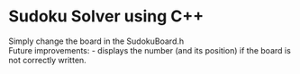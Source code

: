 # Sudoku Solver using C++
  Simply change the board in the SudokuBoard.h                      
  Future improvements:
    - displays the number (and its position) if the board is not correctly written.
